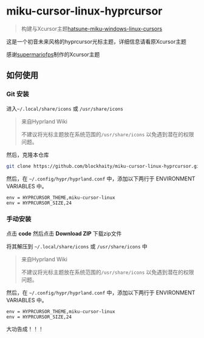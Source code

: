 # miku-cursor-linux-hyprcursor

> 构建与Xcursor主题[hatsune-miku-windows-linux-cursors](https://github.com/supermariofps/hatsune-miku-windows-linux-cursors)

这是一个初音未来风格的hyprcursor光标主题，详细信息请看原Xcursor主题

感谢[supermariofps](https://github.com/supermariofps)制作的Xcursor主题

## 如何使用

### Git 安装

进入`~/.local/share/icons` 或 `/usr/share/icons`

> 来自Hyprland Wiki
> 
> 不建议将光标主题放在系统范围的`/usr/share/icons` 以免遇到潜在的权限问题。

然后，克隆本仓库

``` bash
git clone https://github.com/blockhaity/miku-cursor-linux-hyprcursor.git
```

然后，在 `~/.config/hypr/hyprland.conf` 中，添加以下两行于 ENVIRONMENT VARIABLES 中。

``` config
env = HYPRCURSOR_THEME,miku-cursor-linux
env = HYPRCURSOR_SIZE,24
```

### 手动安装

点击 **code** 然后点击 **Download ZIP** 下载zip文件

将其解压到 `~/.local/share/icons` 或 `/usr/share/icons` 中

> 来自Hyprland Wiki
> 
> 不建议将光标主题放在系统范围的`/usr/share/icons` 以免遇到潜在的权限问题。

然后，在 `~/.config/hypr/hyprland.conf` 中，添加以下两行于 ENVIRONMENT VARIABLES 中。

``` config
env = HYPRCURSOR_THEME,miku-cursor-linux
env = HYPRCURSOR_SIZE,24
```

大功告成！！！